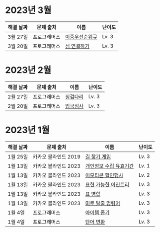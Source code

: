 # 2023년 3월

| 해결 날짜 | 문제 출처    | 이름                                                                              | 난이도 |
| --------- | ------------ | --------------------------------------------------------------------------------- | ------ |
| 3월 27일  | 프로그래머스 | [이중우선순위큐](https://school.programmers.co.kr/learn/courses/30/lessons/42628) | Lv. 3  |
| 3월 20일  | 프로그래머스 | [섬 연결하기](https://school.programmers.co.kr/learn/courses/30/lessons/42861)    | Lv. 3  |

# 2023년 2월

| 해결 날짜 | 문제 출처    | 이름                                                                                            | 난이도 |
| --------- | ------------ | ----------------------------------------------------------------------------------------------- | ------ |
| 2월 27일  | 프로그래머스 | [징검다리](https://school.programmers.co.kr/learn/courses/30/lessons/43236?language=javascript) | Lv. 3  |
| 2월 20일  | 프로그래머스 | [입국심사](https://school.programmers.co.kr/learn/courses/30/lessons/43238?language=javascript) | Lv. 3  |

# 2023년 1월

| 해결 날짜 | 문제 출처            | 이름                                                                                       | 난이도 |
| --------- | -------------------- | ------------------------------------------------------------------------------------------ | ------ |
| 1월 25일  | 카카오 블라인드 2019 | [길 찾기 게임](https://school.programmers.co.kr/learn/courses/30/lessons/42892)            | Lv. 3  |
| 1월 13일  | 카카오 블라인드 2023 | [개인정보 수집 유효기간](https://school.programmers.co.kr/learn/courses/30/lessons/150370) | Lv. 1  |
| 1월 13일  | 카카오 블라인드 2023 | [이모티콘 할인행사](https://school.programmers.co.kr/learn/courses/30/lessons/150368)      | Lv. 2  |
| 1월 13일  | 카카오 블라인드 2023 | [표현 가능한 이진트리](https://school.programmers.co.kr/learn/courses/30/lessons/150367)   | Lv. 3  |
| 1월 13일  | 카카오 블라인드 2023 | [표 병합](https://school.programmers.co.kr/learn/courses/30/lessons/150366)                | Lv. 3  |
| 1월 13일  | 카카오 블라인드 2023 | [미로 탈출 명령어](https://school.programmers.co.kr/learn/courses/30/lessons/150365)       | Lv. 3  |
| 1월 4일   | 프로그래머스         | [아이템 줍기](https://school.programmers.co.kr/learn/courses/30/lessons/87694)             | Lv. 3  |
| 1월 4일   | 프로그래머스         | [단어 변환](https://school.programmers.co.kr/learn/courses/30/lessons/43163)               | Lv. 3  |
